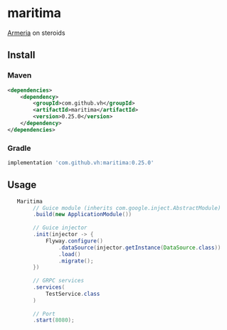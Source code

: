 # maritima
[Armeria](https://armeria.dev) on steroids

## Install
### Maven
```xml
<dependencies>
    <dependency>
        <groupId>com.github.vh</groupId>
        <artifactId>maritima</artifactId>
        <version>0.25.0</version>
    </dependency>
</dependencies>
```

### Gradle
```groovy
implementation 'com.github.vh:maritima:0.25.0'
```

## Usage
```java
   Maritima
        // Guice module (inherits com.google.inject.AbstractModule)
        .build(new ApplicationModule())
        
        // Guice injector
        .init(injector -> {
            Flyway.configure()
                .dataSource(injector.getInstance(DataSource.class))
                .load()
                .migrate();
        })
        
        // GRPC services
        .services(
            TestService.class
        )
                
        // Port
        .start(8080);
```
